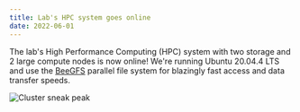 ```yaml
---
title: Lab's HPC system goes online
date: 2022-06-01
---
```


The lab's High Performance Computing (HPC) system with two storage and 2 large compute nodes is now online! We're running Ubuntu 20.04.4 LTS and use the [BeeGFS](https://www.beegfs.io/c/) parallel file system for blazingly fast access and data transfer speeds.

![Cluster sneak peak](/media/cluster_sneak_peak.png)

<!--more-->

